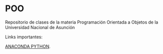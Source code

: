 # POO
Repositorio de clases de la materia Programación Orientada a Objetos de la Universidad Nacional de Asunción

Links importantes: 

[ANACONDA PYTHON](https://www.anaconda.com/products/individual "ANACONDA PYTHON").
